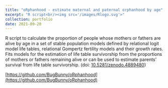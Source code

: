 ```yaml
---
title: "oRphanhood - estimate maternal and paternal orphanhood by age"
excerpt: "R script<br/><img src='/images/Rlogo.svg'>"
collection: portfolio
date: 2021-09-20
---
```


R script to calculate the proportion of people whose mothers or fathers are alive by age in a set of stable population models defined by relational logit model life tables, relational Gompertz fertility models and their growth rates. Fits models for the estimation of life table survivorship from the proportions of mothers or fathers remaining alive or can be used to estimate parents' survival from life table survivorship. (doi: [10.5281/zenodo.4889480](https://doi.org/10.5281/zenodo.4889480))

[https://github.com/BugBunny/oRphanhood](https://github.com/BugBunny/oRphanhood)  